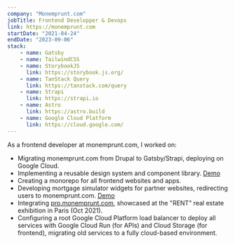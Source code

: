 ```yaml
---
company: "Monemprunt.com"
jobTitle: Frontend Developper & Devops
link: https://monemprunt.com
startDate: "2021-04-24"
endDate: "2023-09-06"
stack: 
    - name: Gatsby
    - name: TailwindCSS
    - name: StorybookJS
      link: https://storybook.js.org/
    - name: TanStack Query
      link: https://tanstack.com/query
    - name: Strapi
      link: https://strapi.io
    - name: Astro
      link: https://astro.build
    - name: Google Cloud Platform
      link: https://cloud.google.com/
---
```


As a frontend developer at monemprunt.com, I worked on:

- Migrating monemprunt.com from Drupal to Gatsby/Strapi, deploying on Google Cloud.
- Implementing a reusable design system and component library. [Demo](https://mec-design-system.netlify.app/)
- Creating a monorepo for all frontend websites and apps.
- Developing mortgage simulator widgets for partner websites, redirecting users to
monemprunt.com. [Demo](https://www.monemprunt.com/simulation-emprunt-immobilier/calcul-mensualites-credit-immobilier/)
- Integrating [pro.monemprunt.com](https://pro.monemprunt.com), showcased at the "RENT" real estate exhibition in Paris (Oct 2021).
- Configuring a root Google Cloud Platform load balancer to deploy all services with Google Cloud Run (for APIs) and Cloud Storage (for frontend), migrating old services to a fully cloud-based environment.